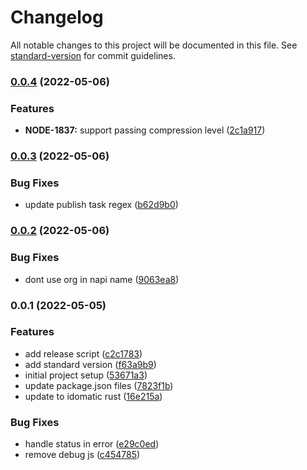 # Changelog

All notable changes to this project will be documented in this file. See [standard-version](https://github.com/conventional-changelog/standard-version) for commit guidelines.

### [0.0.4](https://github.com/mongodb-js/zstd/compare/v0.0.3...v0.0.4) (2022-05-06)


### Features

* **NODE-1837:** support passing compression level ([2c1a917](https://github.com/mongodb-js/zstd/commit/2c1a9171c689c1fc87428d383ffeb823291f84cf))

### [0.0.3](https://github.com/mongodb-js/zstd/compare/v0.0.2...v0.0.3) (2022-05-06)


### Bug Fixes

* update publish task regex ([b62d9b0](https://github.com/mongodb-js/zstd/commit/b62d9b0e644c85d3443f738d953ae7816d3eba00))

### [0.0.2](https://github.com/mongodb-js/zstd/compare/v0.0.1...v0.0.2) (2022-05-06)


### Bug Fixes

* dont use org in napi name ([9063ea8](https://github.com/mongodb-js/zstd/commit/9063ea8bb7b187aacd876f75b3e74bc0188e7a2b))

### 0.0.1 (2022-05-05)


### Features

* add release script ([c2c1783](https://github.com/mongodb-js/zstd/commit/c2c1783242766c8b65f57838494d1a3c4dc23305))
* add standard version ([f63a9b9](https://github.com/mongodb-js/zstd/commit/f63a9b95ba261004cb2f481ff201fa2e116d3aed))
* initial project setup ([53671a3](https://github.com/mongodb-js/zstd/commit/53671a393326605650d3ae12959796a6c6976472))
* update package.json files ([7823f1b](https://github.com/mongodb-js/zstd/commit/7823f1b3156f4eacd2c235ac660aa9810eee6f84))
* update to idomatic rust ([16e215a](https://github.com/mongodb-js/zstd/commit/16e215a59817fdf94bb62c8620b49b6255bafda0))


### Bug Fixes

* handle status in error ([e29c0ed](https://github.com/mongodb-js/zstd/commit/e29c0ed3b1077987c28bc4daa11c5d6a01c650cf))
* remove debug js ([c454785](https://github.com/mongodb-js/zstd/commit/c454785a6cbfe63ed21ca3942ce0707e0b399d3f))
